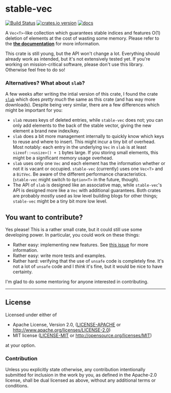 # stable-vec
[![Build Status](https://img.shields.io/travis/LukasKalbertodt/stable-vec/master.svg)](https://travis-ci.org/LukasKalbertodt/stable-vec)
[![crates.io version](https://img.shields.io/crates/v/stable-vec.svg)](https://crates.io/crates/stable-vec)
[![docs](https://docs.rs/stable-vec/badge.svg)](https://docs.rs/stable-vec)

A `Vec<T>`-like collection which guarantees stable indices and features O(1)
deletion of elements at the cost of wasting some memory. Please refer to the
[**the documentation**](https://docs.rs/stable-vec) for more information.

This crate is still young, but the API won't change a lot.
Everything should already work as intended, but it's not extensively tested yet.
If you're working on mission-critical software, please don't use this library.
Otherwise feel free to do so!

### Alternatives? What about `slab`?

A few weeks after writing the intial version of this crate, I found the crate [`slab`](https://crates.io/crates/slab) which does *pretty much* the same as this crate (and has way more downloads). Despite being very similar, there are a few differences which might be important for you:

- `slab` reuses keys of deleted entries, while `stable-vec` does not; you can only add elements to the back of the stable vector, giving the new element a brand new index/key.
- `slab` does a bit more management internally to quickly know which keys to reuse and where to insert. This might incur a tiny bit of overhead. Most notably: each entry in the underlying `Vec` in `slab` is at least `sizeof::<usize>() + 1` bytes large. If you storing small elements, this might be a significant memory usage overhead.
- `slab` uses only one `Vec` and each element has the information whether or not it is vacant or occupied. `stable-vec` (currently) uses one `Vec<T>` and a `BitVec`. Be aware of the different performance characteristics. (`stable-vec` might switch to `Option<T>` in the future, though).
- The API of `slab` is designed like an associative map, while `stable-vec`'s API is designed more like a `Vec` with additional guarantees. Both crates are probably mostly used as low level building blogs for other things; `stable-vec` might be a tiny bit more low level.

## You want to contribute?

Yes please! This is a rather small crate, but it could still use some developing power.
In particular, you could work on these things:

- Rather easy: implementing new features. See [this issue](https://github.com/LukasKalbertodt/stable-vec/issues/3) for more information.
- Rather easy: write more tests and examples.
- Rather hard: verifying that the use of `unsafe` code is completely fine. It's not a lot of `unsafe` code and I *think* it's fine, but it would be nice to have certainty.

I'm glad to do some mentoring for anyone interested in contributing.

---

## License

Licensed under either of

 * Apache License, Version 2.0, ([LICENSE-APACHE](LICENSE-APACHE) or http://www.apache.org/licenses/LICENSE-2.0)
 * MIT license ([LICENSE-MIT](LICENSE-MIT) or http://opensource.org/licenses/MIT)

at your option.

### Contribution

Unless you explicitly state otherwise, any contribution intentionally submitted
for inclusion in the work by you, as defined in the Apache-2.0 license, shall
be dual licensed as above, without any additional terms or conditions.
